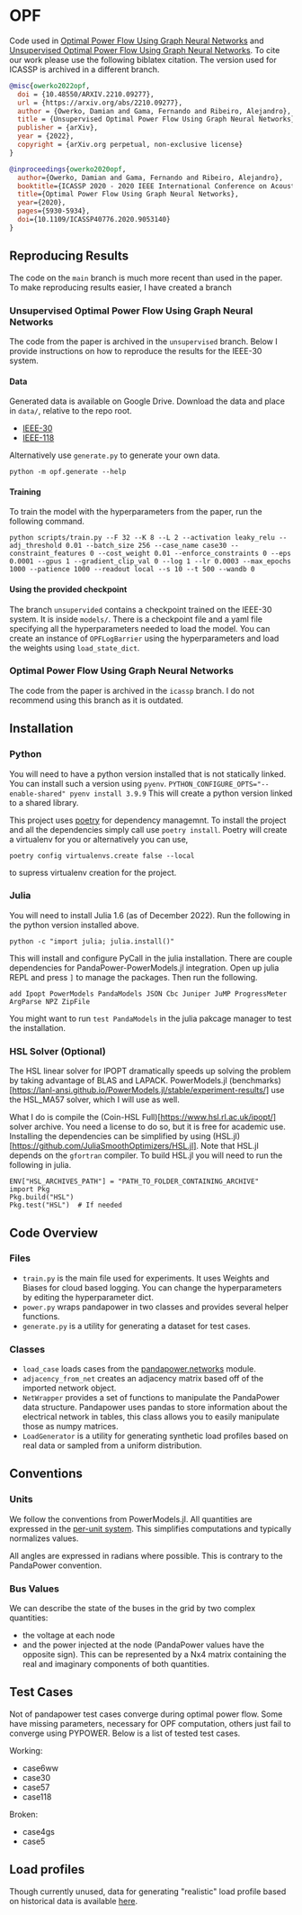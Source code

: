 # OPF

Code used in [Optimal Power Flow Using Graph Neural Networks](https://doi.org/10.1109/ICASSP40776.2020.9053140) and [Unsupervised Optimal Power Flow Using Graph Neural Networks](https://arxiv.org/abs/2210.09277). To cite our work please use the following biblatex citation. The version used for ICASSP is archived in a different branch.

```bibtex
@misc{owerko2022opf,
  doi = {10.48550/ARXIV.2210.09277},
  url = {https://arxiv.org/abs/2210.09277},
  author = {Owerko, Damian and Gama, Fernando and Ribeiro, Alejandro},
  title = {Unsupervised Optimal Power Flow Using Graph Neural Networks},
  publisher = {arXiv},
  year = {2022},
  copyright = {arXiv.org perpetual, non-exclusive license}
}

@inproceedings{owerko2020opf,
  author={Owerko, Damian and Gama, Fernando and Ribeiro, Alejandro},
  booktitle={ICASSP 2020 - 2020 IEEE International Conference on Acoustics, Speech and Signal Processing (ICASSP)}, 
  title={Optimal Power Flow Using Graph Neural Networks}, 
  year={2020},
  pages={5930-5934},
  doi={10.1109/ICASSP40776.2020.9053140}
}
```

## Reproducing Results

The code on the `main` branch is much more recent than used in the paper. To make reproducing results easier, I have created a branch 

### Unsupervised Optimal Power Flow Using Graph Neural Networks
The code from the paper is archived in the `unsupervised` branch.
Below I provide instructions on how to reproduce the results for the IEEE-30 system.

#### Data
Generated data is available on Google Drive. Download the data and place in `data/`, relative to the repo root.
* [IEEE-30](https://drive.google.com/file/d/1bM7rwOdLN555zRkLBRLgxSUgH2VkEnQy/view?usp=sharing) 
* [IEEE-118](https://drive.google.com/file/d/1pJ_lRQrdHOMv_Xzy0SiK4kkLxHka_EDx/view?usp=sharing)

Alternatively use `generate.py` to generate your own data.
```
python -m opf.generate --help
```

#### Training
To train the model with the hyperparameters from the paper, run the following command.
```
python scripts/train.py --F 32 --K 8 --L 2 --activation leaky_relu --adj_threshold 0.01 --batch_size 256 --case_name case30 --constraint_features 0 --cost_weight 0.01 --enforce_constraints 0 --eps 0.0001 --gpus 1 --gradient_clip_val 0 --log 1 --lr 0.0003 --max_epochs 1000 --patience 1000 --readout local --s 10 --t 500 --wandb 0
```

#### Using the provided checkpoint
The branch `unsupervided` contains a checkpoint trained on the IEEE-30 system. It is inside `models/`. There is a checkpoint file and a yaml file specifying all the hyperparameters needed to load the model. You can create an instance of `OPFLogBarrier` using the hyperparameters and load the weights using `load_state_dict`.

### Optimal Power Flow Using Graph Neural Networks
The code from the paper is archived in the `icassp` branch. I do not recommend using this branch as it is outdated.

## Installation

### Python

You will need to have a python version installed that is not statically linked.
You can install such a version using `pyenv`.
```PYTHON_CONFIGURE_OPTS="--enable-shared" pyenv install 3.9.9```
This will create a python version linked to a shared library.

This project uses [poetry](https://python-poetry.org/) for dependency managemnt. To install the project and all
the dependencies simply call use `poetry install`. Poetry will create a virtualenv for you or alternatively you can use,
```
poetry config virtualenvs.create false --local
```
to supress virtualenv creation for the project.

### Julia

You will need to install Julia 1.6 (as of December 2022). Run the following in the python version installed above.
```
python -c "import julia; julia.install()"
```
This will install and configure PyCall in the julia installation. There are couple dependencies for PandaPower-PowerModels.jl integration. Open up julia REPL and press `]` to manage the packages. Then run the following.
```
add Ipopt PowerModels PandaModels JSON Cbc Juniper JuMP ProgressMeter ArgParse NPZ ZipFile
```
You might want to run `test PandaModels` in the julia pakcage manager to test the installation.

### HSL Solver (Optional)
The HSL linear solver for IPOPT dramatically speeds up solving the problem by taking advantage of BLAS and LAPACK. PowerModels.jl (benchmarks)[https://lanl-ansi.github.io/PowerModels.jl/stable/experiment-results/] use the HSL_MA57 solver, which I will use as well.

What I do is compile the (Coin-HSL Full)[https://www.hsl.rl.ac.uk/ipopt/] solver archive. You need a license to do so, but it is free for academic use.
Installing the dependencies can be simplified by using (HSL.jl)[https://github.com/JuliaSmoothOptimizers/HSL.jl].
Note that HSL.jl depends on the `gfortran` compiler.
To build HSL.jl you will need to run the following in julia.
```
ENV["HSL_ARCHIVES_PATH"] = "PATH_TO_FOLDER_CONTAINING_ARCHIVE"
import Pkg
Pkg.build("HSL")
Pkg.test("HSL")  # If needed
```


## Code Overview
### Files
   * `train.py` is the main file used for experiments. It uses Weights and Biases for cloud based logging. You can
    change the hyperparameters by editing the hyperparameter dict.
   * `power.py` wraps pandapower in two classes and provides several helper functions.
   * `generate.py` is a utility for generating a dataset for test cases.
### Classes
   * `load_case` loads cases from the [pandapower.networks](https://pandapower.readthedocs.io/en/v2.2.0/networks.html)
     module. 
   * `adjacency_from_net` creates an adjacency matrix based off of the imported network object. 
   * `NetWrapper` provides a set of functions to manipulate the PandaPower data structure. 
     Pandapower uses pandas to store information about the electrical network in tables,
     this class allows you to easily manipulate those as numpy matrices.
   * `LoadGenerator` is a utility for generating synthetic load profiles based on real data or sampled from a uniform distribution.

## Conventions

### Units
We follow the conventions from PowerModels.jl. All quantities are expressed in the
[per-unit system](https://en.wikipedia.org/wiki/Per-unit_system).
This simplifies computations and typically normalizes values.

All angles are expressed in radians where possible. This is contrary to the PandaPower convention.

### Bus Values
We can describe the state of the buses in the grid by two complex quantities:
* the voltage at each node
* and the power injected at the node (PandaPower values have the opposite sign).
  This can be represented by a Nx4 matrix containing the real and imaginary components of both quantities.

## Test Cases
Not of pandapower test cases converge during optimal power flow. Some have missing parameters, necessary for
OPF computation, others just fail to converge using PYPOWER. Below is a list of tested test cases.

Working:
* case6ww
* case30
* case57
* case118

Broken:
* case4gs
* case5

## Load profiles
Though currently unused, data for generating "realistic" load profile based on historical data is available 
[here](https://openei.org/doe-opendata/dataset/commercial-and-residential-hourly-load-profiles-for-all-tmy3-locations-in-the-united-states).




